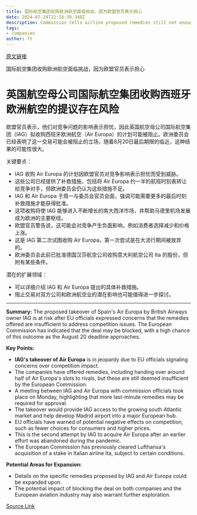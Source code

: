 ```yaml
---
title: 国际航空集团收购欧洲航空面临挑战，因为欧盟官员表示担心
date: 2024-07-24T12:18:39.348Z
description: Commission tells airline proposed remedies still not enough to assuage competition worries over deal
tags: 
- companies
author: ft
---
```


[原文链接](https://ft.com/content/3ae8cf7d-8529-4fdf-ac59-ef8e34d89695)

国际航空集团收购欧洲航空面临挑战，因为欧盟官员表示担心

# 英国航空母公司国际航空集团收购西班牙欧洲航空的提议存在风险

欧盟官员表示，他们对竞争问题的影响表示担忧，因此英国航空母公司国际航空集团（IAG）拟收购西班牙欧洲航空（Air Europa）的计划可能被阻止。欧洲委员会已经表明了这一交易可能会被阻止的立场，随着8月20日最后期限的临近，这种结果的可能性很大。

关键要点：
- IAG 收购 Air Europa 的计划因欧盟官员对竞争影响表示担忧而受到威胁。
- 这些公司已经提供了补救措施，包括将 Air Europa 约一半的航班时刻表转让给竞争对手，但欧洲委员会仍认为这些措施不足。
- IAG 和 Air Europa 于周一与委员会官员会面，强调可能需要更多的最后时刻补救措施才能获得批准。
- 这项收购将使 IAG 能够进入不断增长的南大西洋市场，并帮助马德里机场发展成为欧洲的主要枢纽。
- 欧盟官员警告说，这可能会对竞争产生负面影响，例如消费者选择减少和价格上涨。
- 这是 IAG 第二次试图收购 Air Europa，第一次尝试是在大流行期间被放弃的。
- 欧洲委员会此前已批准德国汉莎航空公司收购意大利航空公司 Ita 的股份，但附有某些条件。

潜在的扩展领域：
- 可以详细介绍 IAG 和 Air Europa 提出的具体补救措施。
- 阻止交易对双方公司和欧洲航空业的潜在影响也可能值得进一步探讨。

---

 **Summary:** 
The proposed takeover of Spain's Air Europa by British Airways owner IAG is at risk after EU officials expressed concerns that the remedies offered are insufficient to address competition issues. The European Commission has indicated that the deal may be blocked, with a high chance of this outcome as the August 20 deadline approaches.

**Key Points:**
- **IAG's takeover of Air Europa** is in jeopardy due to EU officials signaling concerns over competition impact.
- The companies have offered remedies, including handing over around half of Air Europa's slots to rivals, but these are still deemed insufficient by the European Commission.
- A meeting between IAG and Air Europa with commission officials took place on Monday, highlighting that more last-minute remedies may be required for approval.
- The takeover would provide IAG access to the growing south Atlantic market and help develop Madrid airport into a major European hub.
- EU officials have warned of potential negative effects on competition, such as fewer choices for consumers and higher prices.
- This is the second attempt by IAG to acquire Air Europa after an earlier effort was abandoned during the pandemic.
- The European Commission has previously cleared Lufthansa's acquisition of a stake in Italian airline Ita, subject to certain conditions.

**Potential Areas for Expansion:**
- Details on the specific remedies proposed by IAG and Air Europa could be expanded upon.
- The potential impact of blocking the deal on both companies and the European aviation industry may also warrant further exploration.

[Source Link](https://ft.com/content/3ae8cf7d-8529-4fdf-ac59-ef8e34d89695)

